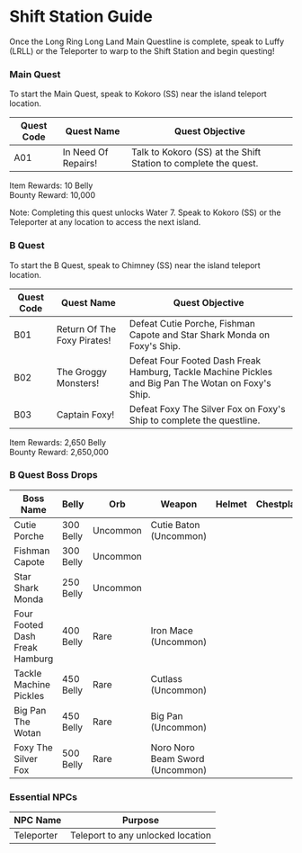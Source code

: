 # Shift Station Guide

Once the Long Ring Long Land Main Questline is complete, speak to Luffy (LRLL) or the Teleporter to warp to the Shift Station and begin questing!

### Main Quest

To start the Main Quest, speak to Kokoro (SS) near the island teleport location.

| Quest Code| Quest Name          | Quest Objective|
|-----------|-----------          |-----------|
| A01       | In Need Of Repairs! |Talk to Kokoro (SS) at the Shift Station to complete the quest.|

Item Rewards: 10 Belly<br>
Bounty Reward: 10,000

Note: Completing this quest unlocks Water 7. Speak to Kokoro (SS) or the Teleporter at any location to access the next island.

### B Quest

To start the B Quest, speak to Chimney (SS) near the island teleport location.

| Quest Code| Quest Name                    | Quest Objective|
|-----------|-----------                    |-----------|
| B01       | Return Of The Foxy Pirates!   |Defeat Cutie Porche, Fishman Capote and Star Shark Monda on Foxy's Ship.|
| B02       | The Groggy Monsters!          |Defeat Four Footed Dash Freak Hamburg, Tackle Machine Pickles and Big Pan The Wotan on Foxy's Ship.|
| B03       | Captain Foxy!                 |Defeat Foxy The Silver Fox on Foxy's Ship to complete the questline.|

Item Rewards: 2,650 Belly<br>
Bounty Reward: 2,650,000

### B Quest Boss Drops

| Boss Name                     | Belly     | Orb      | Weapon                         | Helmet    | Chestplate | Leggings  | Boots     | Other           |
|-----------                    |-----------|----------|-----------                     |-----------|----------- |-----------|-----------|-----------      |
| Cutie Porche                  | 300 Belly | Uncommon | Cutie Baton (Uncommon)         |           |            |           |           |                 |
| Fishman Capote                | 300 Belly | Uncommon |                                |           |            |           |           |                 |
| Star Shark Monda              | 250 Belly | Uncommon |                                |           |            |           |           |                 |
| Four Footed Dash Freak Hamburg| 400 Belly | Rare     | Iron Mace (Uncommon)           |           |            |           |           |                 |
| Tackle Machine Pickles        | 450 Belly | Rare     | Cutlass (Uncommon)             |           |            |           |           |                 |
| Big Pan The Wotan             | 450 Belly | Rare     | Big Pan (Uncommon)             |           |            |           |           |                 |
| Foxy The Silver Fox           | 500 Belly | Rare     | Noro Noro Beam Sword (Uncommon)|           |            |           |           | Noro Fragment   |


### Essential NPCs

| NPC Name         | Purpose                                        |
|-------------     |-----------                                     |
| Teleporter       | Teleport to any unlocked location              |
